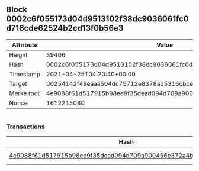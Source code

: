 ## Block 0002c6f055173d04d9513102f38dc9036061fc0d716cde62524b2cd13f0b56e3

Attribute | Value
--- | ---
Height | 39406
Hash | 0002c6f055173d04d9513102f38dc9036061fc0d716cde62524b2cd13f0b56e3
Timestamp | 2021-04-25T04:20:40+00:00
Target | 00254142f49eaaa504dc75712e8378ad5316cbcead634704b3734b6271167cc4
Merke root | 4e9088f61d517915b98ee9f35dead094d709a900456e372a4bc6a5d5f18c62d3
Nonce | 1612215080

```

```

### Transactions

Hash | Amount
--- | ---
[4e9088f61d517915b98ee9f35dead094d709a900456e372a4bc6a5d5f18c62d3](4e9088f61d517915b98ee9f35dead094d709a900456e372a4bc6a5d5f18c62d3.md) | 10.00000000 SKEPTI 
